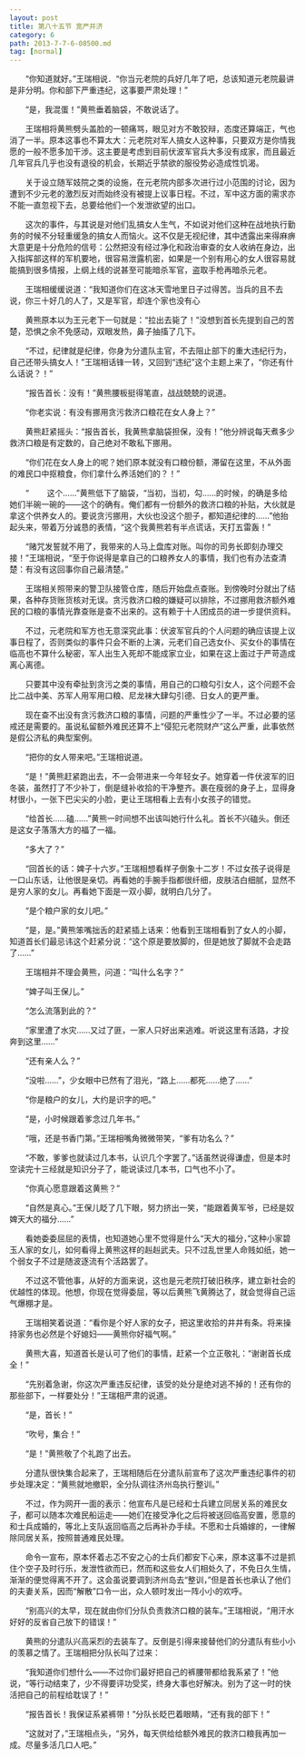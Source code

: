 ```yaml
---
layout: post
title: 第八十五节 宽严并济
category: 6
path: 2013-7-7-6-08500.md
tag: [normal]
---
```


　　“你知道就好。”王瑞相说．“你当元老院的兵好几年了吧，总该知道元老院最讲是非分明。你和部下严重违纪，这事要严肃处理！”

　　“是，我混蛋！”黄熊垂着脑袋，不敢说话了。

　　王瑞相将黄熊劈头盖脸的一顿痛骂，眼见对方不敢狡辩，态度还算端正，气也消了一半。原本这事也不算太大：元老院对军人搞女人这种事，只要双方是你情我愿的一般不愿多加干涉。这主要是考虑到目前伏波军官兵大多没有成家，而且最近几年官兵几乎也没有退役的机会，长期近乎禁欲的服役势必造成性饥渴。

　　关于设立随军妓院之类的设施，在元老院内部多次进行过小范围的讨论，因为遭到不少元老的激烈反对而始终没有被提上议事日程。不过，军中这方面的需求亦不能一直忽视下去，总要给他们一个发泄欲望的出口。

　　这次的事件，与其说是对他们乱搞女人生气，不如说对他们这种在战地执行勤务的时候不分轻重缓急的搞女人而恼火。这不仅是无视纪律，其中透露出来得麻痹大意更是十分危险的信号：公然把没有经过净化和政治审查的女人收纳在身边，出入指挥部这样的军机要地，很容易泄露机密，如果是一个别有用心的女人很容易就能搞到很多情报，上纲上线的说甚至可能暗杀军官，盗取手枪再暗杀元老。

　　王瑞相缓缓说道：“我知道你们在这冰天雪地里日子过得苦。当兵的且不去说，你三十好几的人了，又是军官，却连个家也没有心

　　黄熊原本以为王元老下一句就是：“拉出去毙了！”没想到首长先提到自己的苦楚，恐惧之余不免感动，双眼发热，鼻子抽搐了几下。

　　“不过，纪律就是纪律，你身为分遣队主官，不去阻止部下的重大违纪行为，自己还带头搞女人！”王瑞相话锋一转，又回到“违纪”这个主题上来了，“你还有什么话说？！”

　　“报告首长：没有！”黄熊腰板挺得笔直，战战兢兢的说道。

　　“你老实说：有没有挪用贪污救济口粮花在女人身上？”

　　黄熊赶紧摇头：“报告首长，我黄熊拿脑袋担保，没有！”他分辨说每天煮多少救济口粮是有定数的，自己绝对不敢私下挪用。

　　“你们花在女人身上的呢？她们原本就没有口粮份额，滞留在这里，不从外面的难民口中抠粮食，你们拿什么养活她们的？！”

　　“
　　这个……”黄熊低下了脑袋，“当初，当初，勾……的时候，的确是多给她们半碗一碗的——这个的确有。俺们都有一份额外的救济口粮的补贴，大伙就是拿这个供养女人的。要说贪污挪用，大伙也没这个胆子，都知道纪律的……”他抬起头来，带着万分诚恳的表情，“这个我黄熊若有半点谎话，天打五雷轰！”

　　“赌咒发誓就不用了，我带来的人马上盘库对账。叫你的司务长即刻办理交接！”王瑞相说，“至于你说得是拿自己的口粮养女人的事情，我们也有办法查清楚：有没有这回事你自己最清楚。”

　　王瑞相关照带来的警卫队接管仓库，随后开始盘点查账。到傍晚时分就出了结果，各种存货账货核对无误。贪污救济口粮的嫌疑可以排除，不过挪用救济额外难民的口粮的事情光靠查账是查不出来的。这有赖于十人团成员的进一步提供资料。

　　不过，元老院和军方也无意深究此事：伏波军官兵的个人问题的确应该提上议事日程了，否则类似的事件只会不断的上演，元老们自己选女仆、买女仆的事情在临高也不算什么秘密，军人出生入死却不能成家立业，如果在这上面过于严苛造成离心离德。

　　只要其中没有牵扯到贪污之类的事情，用自己的口粮勾引女人，这个问题不会比二战中美、苏军人用军用口粮、尼龙袜大肆勾引德、日女人的更严重。

　　现在查不出没有贪污救济口粮的事情，问题的严重性少了一半。不过必要的惩戒还是需要的。虽说私留额外难民还算不上“侵犯元老院财产”这么严重，此事依然是假公济私的典型案例。

　　“把你的女人带来吧。”王瑞相说道。

　　“是！”黄熊赶紧跑出去，不一会带进来一今年轻女子。她穿着一件伏波军的旧冬装，虽然打了不少补丁，倒是缝补收拾的干净整齐。裹在瘦弱的身子上，显得身材很小，一张下巴尖尖的小脸，更让王瑞相看上去有小女孩子的错觉。

　　“给首长……磕……”黄熊一时间想不出该叫她行什么礼。首长不兴磕头。倒还是这女子落落大方的福了一福。

　　“多大了？”

　　“回首长的话：婢子十六岁。”王瑞相想看样子倒象十二岁！不过女孩子说得是一口山东话，让他很是亲切。再看她的手腕手指都很纤细，皮肤洁白细腻，显然不是穷人家的女儿。再看她下面是一双小脚，就明白几分了。

　　“是个粮户家的女儿吧。”

　　“是，是。”黄熊笨嘴拙舌的赶紧插上话来：他看到王瑞相看到了女人的小脚，知道首长们最忌讳这个赶紧分说：“这个原是要放脚的，但是她放了脚就不会走路了……”

　　王瑞相并不理会黄熊，问道：“叫什么名字？”

　　“婢子叫王保儿。”

　　“怎么流落到此的？”

　　“家里遭了水灾……又过了匪，一家人只好出来逃难。听说这里有活路，才投奔到这里……”

　　“还有亲人么？”

　　“没啦……”，少女眼中已然有了泪光，“路上……都死……绝了……”

　　“你是粮户的女儿，大约是识字的吧。”

　　“是，小时候跟着爹念过几年书。”

　　“哦，还是书香门第。”王瑞相嘴角微微带笑，“爹有功名么？”

　　“不敢，爹爹也就读过几本书，认识几个字罢了。”话虽然说得谦虚，但是本时空读完十三经就是知识分子了，能说读过几本书，口气也不小了。

　　“你真心愿意跟着这黄熊？”

　　“自然是真心。”王保儿眨了几下眼，努力挤出一笑，“能跟着黄军爷，已经是奴婢天大的福分……”

　　看她委委屈屈的表情，也知道她心里不觉得是什么“天大的福分，”这种小家碧玉人家的女儿，如何看得上黄熊这样的赳赳武夫。只不过乱世里人命贱如纸，她一个弱女子不过是随波逐流有个活路罢了。

　　不过这不管他事，从好的方面来说，这也是元老院打破旧秩序，建立新社会的优越性的体现。他想，你现在觉得委屈，等以后黄熊飞黄腾达了，就会觉得自己运气爆棚才是。

　　王瑞相笑着说道：“看你是个好人家的女子，把这里收拾的井井有条。将来操持家务也必然是个好媳妇——黄熊你好福气啊。”

　　黄熊大喜，知道首长是认可了他们的事情，赶紧一个立正敬礼：“谢谢首长成全！”

　　“先别着急谢，你这次严重违反纪律，该受的处分是绝对逃不掉的！还有你的那些部下，一样要处分！”王瑞相严肃的说道。

　　“是，首长！”

　　“吹号，集合！”

　　“是！”黄熊敬了个礼跑了出去。

　　分遣队很快集合起来了，王瑞相随后在分遣队前宣布了这次严重违纪事件的初步处理决定：“黄熊就地撤职，全分队调往济州岛执行整训。”

　　不过，作为网开一面的表示：他宣布凡是已经和士兵建立同居关系的难民女子，都可以随本次难民船运走——她们在接受净化之后将被送回临高安置，愿意的和士兵成婚的，等北上支队返回临高之后再补办手续。不愿和士兵婚嫁的，一律解除同居关系，按照普通难民处理。

　　命令一宣布，原本怀着忐忑不安之心的士兵们都安下心来，原本这事不过是抓住个空子及时行乐，发泄性欲而已，然而和这些女人们相处久了，不免日久生情，渐渐的便觉得离不开了。这会虽说要调到济州岛去“整训，”但是首长也承认了他们的夫妻关系，因而“解散”口令一出，众人顿时发出一阵小小的欢呼。

　　“别高兴的太早，现在就由你们分队负责救济口粮的装车。”王瑞相说，“用汗水好好的反省自己放下的错误！”

　　黄熊的分遣队兴高采烈的去装车了。反倒是引得来接替他们的分遣队有些小小的羡慕之情了。王瑞相把分队长叫了过来：

　　“我知道你们想什么——不过你们最好把自己的裤腰带都给我系紧了！”他说，“等行动结束了，少不得要评功受奖，终身大事也好解决。别为了这一时的快活把自己的前程给耽误了！”

　　“报告首长！我保证系紧裤带！”分队长眨巴着眼睛，“还有我的部下！”

　　“这就对了，”王瑞相点头，“另外，每天供给给额外难民的救济口粮我再加一成。尽量多活几口人吧。”

